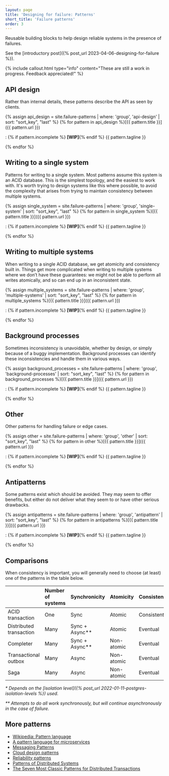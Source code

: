 ```yaml
---
layout: page
title: 'Designing for failure: Patterns'
short_title: 'Failure patterns'
order: 3
---
```


<!-- markdownlint-disable MD033 -->

Reusable building blocks to help design reliable systems in the presence of failures.

See the [introductory post]({% post_url 2023-04-06-designing-for-failure %}).

{% include callout.html
  type="info"
  content="These are still a work in progress. Feedback appreciated!"
%}

## API design

Rather than internal details, these patterns describe the API as seen by clients.

{% assign api_design = site.failure-patterns | where: 'group', 'api-design' | sort: "sort_key", "last" %}
{% for pattern in api_design %}[{{ pattern.title }}]({{ pattern.url }})

: {% if pattern.incomplete %} **[WIP]**{% endif %} {{ pattern.tagline }}

{% endfor %}

## Writing to a single system

Patterns for writing to a single system. Most patterns assume this system is an ACID database. This is the simplest topology, and the easiest to work with. It's worth trying to design systems like this where possible, to avoid the complexity that arises from trying to maintain consistency between multiple systems.

{% assign single_system = site.failure-patterns | where: 'group', 'single-system' | sort: "sort_key", "last" %}
{% for pattern in single_system %}[{{ pattern.title }}]({{ pattern.url }})

: {% if pattern.incomplete %} **[WIP]**{% endif %} {{ pattern.tagline }}

{% endfor %}

## Writing to multiple systems

When writing to a single ACID database, we get atomicity and consistency built in. Things get more complicated when writing to multiple systems where we don’t have these guarantees: we might not be able to perform all writes atomically, and so can end up in an inconsistent state.

{% assign multiple_systems = site.failure-patterns | where: 'group', 'multiple-systems' | sort: "sort_key", "last" %}
{% for pattern in multiple_systems %}[{{ pattern.title }}]({{ pattern.url }})

: {% if pattern.incomplete %} **[WIP]**{% endif %} {{ pattern.tagline }}

{% endfor %}

## Background processes

Sometimes inconsistency is unavoidable, whether by design, or simply because of a buggy implementation. Background processes can identify these inconsistencies and handle them in various ways.

{% assign background_processes = site.failure-patterns | where: 'group', 'background-processes' | sort: "sort_key", "last" %}
{% for pattern in background_processes %}[{{ pattern.title }}]({{ pattern.url }})

: {% if pattern.incomplete %} **[WIP]**{% endif %} {{ pattern.tagline }}

{% endfor %}

## Other

Other patterns for handling failure or edge cases.

{% assign other = site.failure-patterns | where: 'group', 'other' | sort: "sort_key", "last" %}
{% for pattern in other %}[{{ pattern.title }}]({{ pattern.url }})

: {% if pattern.incomplete %} **[WIP]**{% endif %} {{ pattern.tagline }}

{% endfor %}

## Antipatterns

Some patterns exist which should be avoided. They may seem to offer benefits, but either do not deliver what they seem to or have other serious drawbacks.

{% assign antipatterns = site.failure-patterns | where: 'group', 'antipattern' | sort: "sort_key", "last" %}
{% for pattern in antipatterns %}[{{ pattern.title }}]({{ pattern.url }})

: {% if pattern.incomplete %} **[WIP]**{% endif %} {{ pattern.tagline }}

{% endfor %}

## Comparisons

When consistency is important, you will generally need to choose (at least) one of the patterns in the table below.

<div class="table-wrapper" markdown="block">

|                         | **Number of systems** | **Synchronicity** | **Atomicity** | **Consistency** | **Complexity** |
|:------------------------|:----------------------|:------------------|:--------------|:----------------|:---------------|
| ACID transaction        | One                   | Sync              | Atomic        | Consistent\*    | Simple         |
| Distributed transaction | Many                  | Sync + Async\*\*  | Atomic        | Eventual        | Complex        |
| Completer               | Many                  | Sync + Async\*\*  | Non-atomic    | Eventual        | Moderate       |
| Transactional outbox    | Many                  | Async             | Non-atomic    | Eventual        | Moderate       |
| Saga                    | Many                  | Async             | Non-atomic    | Eventual        | Complex        |

</div>

<!-- markdownlint-disable-next-line MD036 -->
*\* Depends on the [isolation level]({% post_url 2022-01-11-postgres-isolation-levels %}) used.*

<!-- markdownlint-disable-next-line MD036 -->
*\*\* Attempts to do all work synchronously, but will continue asynchronously in the case of failure.*

## More patterns

- [Wikipedia: Pattern language](https://en.wikipedia.org/wiki/Pattern_language)
- [A pattern language for microservices](https://microservices.io/patterns/index.html)
- [Messaging Patterns](https://www.enterpriseintegrationpatterns.com/)
- [Cloud design patterns](https://learn.microsoft.com/en-us/azure/architecture/patterns/)
- [Reliability patterns](https://learn.microsoft.com/en-us/azure/architecture/framework/resiliency/reliability-patterns)
- [Patterns of Distributed Systems](https://martinfowler.com/articles/patterns-of-distributed-systems/)
- [The Seven Most Classic Patterns for Distributed Transactions](https://medium.com/@dongfuye/the-seven-most-classic-solutions-for-distributed-transaction-management-3f915f331e15)
